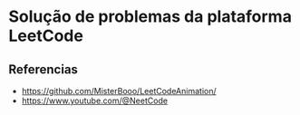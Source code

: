 # Solução de problemas da plataforma LeetCode

## Referencias
- https://github.com/MisterBooo/LeetCodeAnimation/
- https://www.youtube.com/@NeetCode
